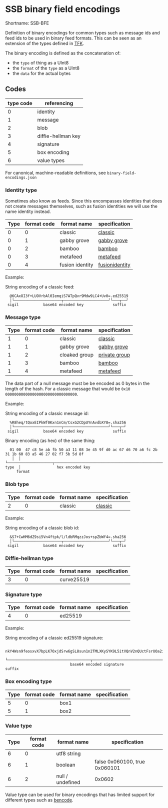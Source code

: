 # SSB binary field encodings

Shortname: SSB-BFE

Definition of binary encodings for common types such as message ids
and feed ids to be used in binary feed formats. This can be seen as an
extension of the types defined in [TFK].

The binary encoding is defined as the concatenation of:
- the `type` of thing as a UInt8
- the `format` of the `type` as a UInt8
- the `data` for the actual bytes

## Codes

 | type code   | referencing        |
 | ----------- | -------------      |
 | 0           | identity           |
 | 1           | message            |
 | 2           | blob               |
 | 3           | diffie-hellman key |
 | 4           | signature          |
 | 5           | box encoding       |
 | 6           | value types        |

For canonical, machine-readable definitions, see `binary-field-encodings.json`

### Identity type

Sometimes also know as feeds. Since this encompasses identities that
does not create messages themselves, such as fusion identities
we will use the name identity instead.

| Type | format code | format name     | specification    |
|------|-------------|-----------------|------------------|
| 0    | 0           | classic         | [classic]        |
| 0    | 1           | gabby grove     | [gabby grove]    |
| 0    | 2           | bamboo          | [bamboo]         |
| 0    | 3           | metafeed        | [metafeed]       |
| 0    | 4           | fusion identity | [fusionidentity] |

Example:

String encoding of a classic feed:

```
  @6CAxOI3f+LUOVrbAl0IemqiS7ATpQvr9Mdw9LC4+Uv0=.ed25519
  │└─────────────────────┬────────────────────┘└───┬──┘
 sigil           base64 encoded key             suffix
```

### Message type

| Type | format code | format name   | specification   |
|------|-------------|---------------|-----------------|
| 1    | 0           | classic       | [classic]       |
| 1    | 1           | gabby grove   | [gabby grove]   |
| 1    | 2           | cloaked group | [private group] |
| 1    | 3           | bamboo        | [bamboo]        |
| 1    | 4           | metafeed      | [metafeed]      |

The data part of a null message must be be encoded as 0 bytes in the
length of the hash. For a classic message that would be
`0x10 00000000000000000000000000000000`.

Example:

String encoding of a classic message id:

```
  %R8heq/tQoxEIPkWf0Kxn1nCm/CsxG2CDpUYnAvdbXY8=.sha256
  │└─────────────────────┬────────────────────┘└───┬─┘
 sigil           base64 encoded key             suffix
```

Binary encoding (as hex) of the same thing:

```
  01 00  47 c8 5e ab fb 50 a3 11 08 3e 45 9f d0 ac 67 d6 70 a6 fc 2b 31 1b 60 83 a5 46 27 02 f7 5b 5d 8f
   │  │  └────────────────────┬────────────────────────────────────────────────────────────────────────┘
type  │                hex encoded key
     format 
```

### Blob type

| Type | format code | format name | specification |
|------|-------------|-------------|---------------|
| 2    | 0           | classic     | [classic]     |

Example: 

String encoding of a classic blob id:

```
  &S7+CwHM6dZ9si5Vn4ftpk/l/ldbRMqzzJos+spZbWf4=.sha256
  │└─────────────────────┬────────────────────┘└───┬─┘
 sigil           base64 encoded key             suffix
```

### Diffie-hellman type

| Type | format code | format name | specification |
|------|-------------|-------------|---------------|
| 3    | 0           | curve25519  |               |

### Signature type

| Type | format code | format name | specification |
|------|-------------|-------------|---------------|
| 4    | 0           | ed25519     |               |

Example: 

String encoding of a classic ed25519 signature:

```
  nkY4Wsn9feosxvX7bpLK7OxjdSrw6gSL8sun1n2TMLXKySYK9L5itVQnV2nQUctFsrUOa2istD2vDk1B0uAMBQ==.sig.ed25519
  └─────────────────────────────────────┬────────────────────────────────────────────────┘└────┬─────┘
                             base64 encoded signature                                        suffix
```

### Box encoding type

| Type | format code | format name | specification |
|------|-------------|-------------|---------------|
| 5    | 0           | box1        |               |
| 5    | 1           | box2        |               |

### Value type

| Type | format code | format name      | specification                 |
|------|-------------|------------------|-------------------------------|
| 6    | 0           | utf8 string      |                               |
| 6    | 1           | boolean          | false 0x060100, true 0x060101 |
| 6    | 2           | null / undefined | 0x0602                        |

Value type can be used for binary encodings that has limited support
for different types such as [bencode].

[TFK]: https://github.com/ssbc/envelope-spec/blob/master/encoding/tfk.md
[classic]: https://ssbc.github.io/scuttlebutt-protocol-guide/#message-format
[gabby grove]: https://github.com/ssbc/ssb-spec-drafts/tree/master/drafts/draft-ssb-core-gabbygrove/00
[bamboo]: https://github.com/AljoschaMeyer/bamboo
[private group]: https://github.com/ssbc/private-group-spec
[metafeed]: https://github.com/ssb-ngi-pointer/bipfy-badger-spec
[fusionidentity]: https://github.com/ssb-ngi-pointer/fusion-identity-spec/
[bencode]: https://en.wikipedia.org/wiki/Bencode

